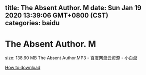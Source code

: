 
title: The Absent Author. M
date: Sun Jan 19 2020 13:39:06 GMT+0800 (CST)    
categories: baidu
---

# The Absent Author. M
size: 138.60 MB
 The Absent Author.MP3 - 百度网盘云资源 - 小白盘
 

[How to download](https://bpcam.bemobtrk.com/go/2ceec3aa-1ca2-46d6-b9ff-aaa5c184517c?jno=173)